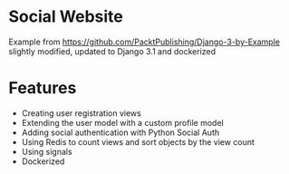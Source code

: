 # Social Website

Example from
https://github.com/PacktPublishing/Django-3-by-Example
slightly modified, updated to Django 3.1 and dockerized

# Features

- Creating user registration views
- Extending the user model with a custom profile model
- Adding social authentication with Python Social Auth
- Using Redis to count views and sort objects by the view count
- Using signals
- Dockerized
